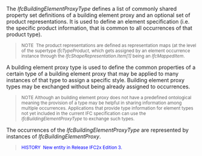 ﻿The _IfcBuildingElementProxyType_ defines a list of commonly shared property set definitions of a building element proxy and an optional set of product representations. It is used to define an element specification (i.e. the specific product information, that is common to all occurrences of that product type).

> <small>NOTE  The product representations are defined as
        representation maps (at the level of the supertype
        <i>IfcTypeProduct</i>, which gets assigned by an element
        occurrence instance through the
        <i>IfcShapeRepresentation.Item[1]</i> being an
        <i>IfcMappedItem</i>.</small>
> 


A building element proxy type is used to define the common properties of a certain type of a building element proxy that may be applied to many instances of that type to assign a specific style. Building element proxy types may be exchanged without being already assigned to occurrences.

> <small>NOTE  Although an building element proxy does not have
		a predefined ontological meaning the provision of a type may be
		helpful in sharing information among multiple occurrences. Applications 
		that provide type information for element types not yet included in the
		current IFC specification can use the <i>IfcBuildingElementProxyType</i>
		to exchange such types.</small>
> 


The occurrences of the _IfcBuildingElementProxyType_ are represented by instances of _IfcBuildingElementProxy_.

> <font color="#0000FF"><small>HISTORY  New entity in
        Release IFC2x Edition 3.</small></font>
>
